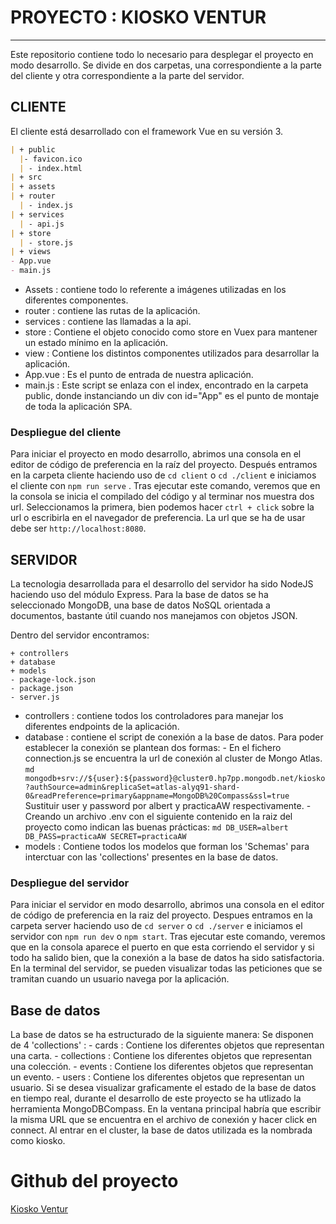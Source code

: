 # PROYECTO : KIOSKO VENTUR

----------------------------------------------------------------
Este repositorio contiene todo lo necesario para desplegar el proyecto en modo desarrollo.
Se divide en dos carpetas, una correspondiente a la parte del cliente y otra correspondiente a la parte del servidor.

## CLIENTE
El cliente está desarrollado con el framework Vue en su versión 3.

```md
| + public
  |- favicon.ico
  | - index.html
| + src
| + assets
| + router
  | - index.js
| + services
  | - api.js
| + store
  | - store.js
| + views
- App.vue
- main.js
```

- Assets : contiene todo lo referente a imágenes utilizadas en los diferentes componentes.
- router : contiene las rutas de la aplicación.
- services : contiene las llamadas a la api.
- store : Contiene el objeto conocido como store en Vuex para mantener un estado mínimo en la aplicación.
- view : Contiene los distintos componentes utilizados para desarrollar la aplicación.
- App.vue : Es el punto de entrada de nuestra aplicación.
- main.js : Este script se enlaza con el index, encontrado en la carpeta public, donde instanciando un div con id="App" es el punto de montaje de toda la aplicación SPA.

### Despliegue del cliente 
Para iniciar el proyecto en modo desarrollo, abrimos una consola en el editor de código de preferencia en la raíz del proyecto. Después entramos en la carpeta cliente haciendo uso de `cd client` o `cd ./client` e iniciamos el cliente con `npm run serve` . Tras ejecutar este comando, veremos que en la consola se inicia el compilado del código y al terminar nos muestra dos url. 
Seleccionamos la primera, bien podemos hacer `ctrl + click` sobre la url o escribirla en el navegador de preferencia. La url que se ha de usar debe ser `http://localhost:8080`.

## SERVIDOR
La tecnologia desarrollada para el desarrollo del servidor ha sido NodeJS haciendo uso del módulo Express.
Para la base de datos se ha seleccionado MongoDB, una base de datos NoSQL orientada a documentos, bastante útil cuando nos manejamos con objetos JSON.

Dentro del servidor encontramos:
```
+ controllers
+ database
+ models
- package-lock.json
- package.json
- server.js
```

- controllers : contiene todos los controladores para manejar los diferentes endpoints de la aplicación.
- database : contiene el script de conexión a la base de datos. 
    Para poder establecer la conexión se plantean dos formas:
        - En el fichero connection.js se encuentra la url de conexión al cluster de Mongo Atlas.
            ```md
                mongodb+srv://${user}:${password}@cluster0.hp7pp.mongodb.net/kiosko?authSource=admin&replicaSet=atlas-alyq91-shard-0&readPreference=primary&appname=MongoDB%20Compass&ssl=true
            ```
            Sustituir user y password por albert y practicaAW respectivamente.
        - Creando un archivo .env con el siguiente contenido en la raiz del proyecto como indican las buenas prácticas:
            ```md
                DB_USER=albert
                DB_PASS=practicaAW
                SECRET=practicaAW
            ```
- models : Contiene todos los modelos que forman los 'Schemas' para interctuar con las 'collections' presentes en la base de datos.

### Despliegue del servidor
Para iniciar el servidor en modo desarrollo, abrimos una consola en el editor de código de preferencia en la raiz del proyecto. Despues entramos en la carpeta server haciendo uso de `cd server` o `cd ./server` e iniciamos el servidor con `npm run dev` o `npm start`. 
Tras ejecutar este comando, veremos que en la consola aparece el puerto en que esta corriendo el servidor y si todo ha salido bien, que la conexión a la base de datos ha sido satisfactoria.
En la terminal del servidor, se pueden visualizar todas las peticiones que se tramitan cuando un usuario navega por la aplicación.

## Base de datos
La base de datos se ha estructurado de la siguiente manera:
Se disponen de 4 'collections' : 
    - cards : Contiene los diferentes objetos que representan una carta.
    - collections : Contiene los diferentes objetos que representan una colección.
    - events : Contiene los diferentes objetos que representan un evento.
    - users : Contiene los diferentes objetos que representan un usuario.
Si se desea visualizar graficamente el estado de la base de datos en tiempo real, durante el desarrollo de este proyecto se ha utlizado la herramienta MongoDBCompass. 
En la ventana principal habría que escribir la misma URL que se encuentra en el archivo de conexión y hacer click en connect. 
Al entrar en el cluster, la base de datos utilizada es la nombrada como kiosko.

# Github del proyecto
[Kiosko Ventur](https://github.com/Ralonp03/AW-PracticaGrupo.git)
